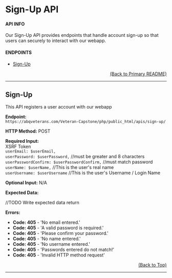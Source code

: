 # Sign-Up API

#### API INFO
Our Sign-Up API provides endpoints that handle account sign-up so that users can securely to interact with our webapp.

#### ENDPOINTS
* [Sign-Up](https://github.com/Veteran-Capstone-Group/Veteran-Resource-WebApp/tree/master/php/public_html/apis/sign-up#Sign-Up)

[<p align="right">(Back to Primary README)</p>](https://github.com/Veteran-Capstone-Group/Veteran-Resource-WebApp#ABQ-Veterans)

---

## Sign-Up  

This API registers a user account with our webapp

**Endpoint:**   
`https://abqveterans.com/Veteran-Capstone/php/public_html/apis/sign-up/`

**HTTP Method:** POST 

**Required Input:**    
XSRF Token  
`userEmail: $userEmail,`  
`userPassword: $userPassword,` //must be greater and 8 characters  
`userPasswordConfirm: $userPasswordConfirm,` //must match password  
`userName: $userName,` //This is the user's real name  
`userUsername: $userUsername` //This is the user's Username / Login Name       

**Optional Input:** N/A 

**Expected Data:** 

//TODO Write expected data return

 
**Errors:**   
* **Code: 405** - 'No email entered.'
* **Code: 405** - 'A valid password is required.'
* **Code: 405** - 'Please confirm your password.'
* **Code: 405** - 'No name entered.'
* **Code: 405** - 'No username entered.'
* **Code: 405** - 'Passwords entered do not match!'
* **Code: 405** - 'Invalid HTTP method request'  


[<p align="right">(Back to Top)</p>](https://github.com/Veteran-Capstone-Group/Veteran-Resource-WebApp/tree/master/php/public_html/apis/sign-up#Sign-Up-API)

---